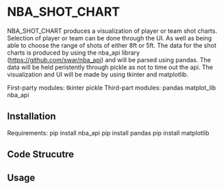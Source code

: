 # NBA_SHOT_CHART
NBA_SHOT_CHART produces a visualization of player or team 
shot charts. Selection of player or team can be done 
through the UI. As well as being able to choose the range
of shots of either 8ft or 5ft. 
The data for the shot charts is produced by using the
nba_api library (https://github.com/swar/nba_api) and will
be parsed using pandas. The data will be held peristently through
pickle as not to time out the api. The visualization and UI will be 
made by using tkinter and matplotlib. 

First-party modules:
	tkinter
	pickle
Third-part modules:
	pandas
	matplot_lib
	nba_api

## Installation
  Requirements:
  pip install nba_api
  pip install pandas
  pip install matplotlib

## Code Strucutre


## Usage 
